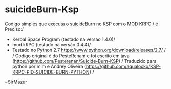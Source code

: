 # suicideBurn-Ksp
Codigo simples que executa o suicideBurn no KSP com o MOD KRPC /
é Preciso:/
- Kerbal Space Program (testado na versao 1.4.0)/
- mod kRPC (testado na versão 0.4.4)/
- Testado no Python 2.7 https://www.python.org/download/releases/2.7/ /
/
Codigo original é do PesteRenam e foi escrito em java (https://github.com/Pesterenan/Suicide-Burn-KSP) / 
Traduzido para python por mim e Andrey Oliveira  (https://github.com/aqualocko/KSP-KRPC-PID-SUICIDE-BURN-PYTHON)  /

~SirMazur
